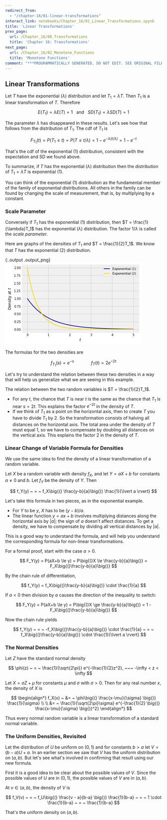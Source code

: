 ```yaml
---
redirect_from:
  - "/chapter-16/01-linear-transformations"
interact_link: notebooks/Chapter_16/01_Linear_Transformations.ipynb
title: 'Linear Transformations'
prev_page:
  url: /Chapter_16/00_Transformations
  title: 'Chapter 16: Transformations'
next_page:
  url: /Chapter_16/02_Monotone_Functions
  title: 'Monotone Functions'
comment: "***PROGRAMMATICALLY GENERATED, DO NOT EDIT. SEE ORIGINAL FILES IN /notebooks***"
---
```


## Linear Transformations

Let $T$ have the exponential $(\lambda)$ distribution and let $T_1 = \lambda T$. Then $T_1$ is a linear transformation of $T$. Therefore

$$
E(T_1) = \lambda E(T) = 1 ~~~ \text{and} ~~~ SD(T_1) = \lambda SD(T) = 1
$$

The parameter $\lambda$ has disappeared in these results. Let's see how that follows from the distribution of $T_1$. The cdf of $T_1$ is 

$$
F_{T_1}(t) = P(T_1 \le t) = P(T \le t/\lambda) = 1 - e^{-\lambda (t/\lambda)}
= 1 - e^{-t}
$$

That's the cdf of the exponential $(1)$ distribution, consistent with the expectation and SD we found above.

To summarize, if $T$ has the exponential $(\lambda)$ distribution then the distribution of $T_1 = \lambda T$ is exponential $(1)$.

You can think of the exponential $(1)$ distribution as the fundamental member of the family of exponential distributions. All others in the family can be found by changing the scale of measurement, that is, by multiplying by a constant. 

### Scale Parameter
Conversely if $T_1$ has the exponential $(1)$ distribution, then $T = \frac{1}{\lambda}T_1$ has the exponential $(\lambda)$ distribution. The factor $1/\lambda$ is called the *scale parameter*. 

Here are graphs of the densities of $T_1$ and $T = \frac{1}{2}T_1$. We know that $T$ has the exponential $(2)$ distribution. 





{:.output .output_png}
![png](../images/Chapter_16/01_Linear_Transformations_2_0.png)



The formulas for the two densities are

$$
f_{T_1} (s) = e^{-s} ~~~~~~~~~~~~~~ f_T(t) = 2e^{-2t}
$$

Let's try to understand the relation between these two densities in a way that will help us generalize what we are seeing in this example. 

The relation between the two random variables is $T = \frac{1}{2}T_1$.

- For any $t$, the chance that $T$ is near $t$ is the same as the chance that $T_1$ is near $s = 2t$. This explains the factor $e^{-2t}$ in the density of $T$.
- If we think of $T_1$ as a point on the horizontal axis, then to create $T$ you have to divide $T_1$ by 2. So the transformation consists of halving all distances on the horizontal axis. The total area under the density of $T$ must equal 1, so we have to compensate by doubling all distances on the vertical axis. This explains the factor 2 in the density of $T$.

### Linear Change of Variable Formula for Densities
We use the same idea to find the density of a linear transformation of a random variable.

Let $X$ be a random variable with density $f_X$, and let $Y = aX + b$ for constants $a \ne 0$ and $b$. Let $f_Y$ be the density of $Y$. Then

$$
f_Y(y) ~ = ~ f_X\big{(} \frac{y-b}{a}\big{)} \frac{1}{\lvert a \rvert} 
$$

Let's take this formula in two pieces, as in the exponential example.
- For $Y$ to be $y$, $X$ has to be $(y-b)/a$.
- The linear function $y = ax+b$ involves multiplying distances along the horizontal axis by $\lvert a \rvert$; the sign of $a$ doesn't affect distances. To get a density, we have to compensate by dividing all vertical distances by $\lvert a \rvert$.

This is a good way to understand the formula, and will help you understand the corresponding formula for non-linear transformations.

For a formal proof, start with the case $a > 0$.

$$
F_Y(y) = P(aX+b \le y) = P\big{(}X \le \frac{y-b}{a}\big{)} = F_X\big{(}\frac{y-b}{a}\big{)}
$$

By the chain rule of differentiation,

$$
f_Y(y) = f_X\big{(}\frac{y-b}{a}\big{)} \cdot \frac{1}{a}
$$

If $a < 0$ then division by $a$ causes the direction of the inequality to switch:

$$
F_Y(y) = P(aX+b \le y) = P\big{(}X \ge \frac{y-b}{a}\big{)} = 1 - F_X\big{(}\frac{y-b}{a}\big{)}
$$

Now the chain rule yields

$$
f_Y(y) ~ = ~ -f_X\big{(}\frac{y-b}{a}\big{)} \cdot \frac{1}{a}
~ = ~ f_X\big{(}\frac{y-b}{a}\big{)} \cdot \frac{1}{\lvert a \rvert}
$$

### The Normal Densities
Let $Z$ have the standard normal density 

$$
\phi(z) ~ = ~ \frac{1}{\sqrt{2\pi}} e^{-\frac{1}{2}z^2}, ~~~ -\infty < z < 
\infty
$$

Let $X = \sigma Z + \mu$ for constants $\mu$ and $\sigma$ with $\sigma > 0$. Then for any real number $x$, the density of $X$ is

$$
\begin{align*}
f_X(x) ~ &= ~ \phi\big{(} \frac{x-\mu}{\sigma} \big{)} \frac{1}{\sigma} \\ \\
&= ~ \frac{1}{\sqrt{2\pi}\sigma} e^{-\frac{1}{2} \big{(} \frac{x-\mu}{\sigma} \big{)}^2} 
\end{align*}
$$

Thus every normal random variable is a linear transformation of a standard normal variable. 

### The Uniform Densities, Revisited
Let the distribution of $U$ be uniform on $(0, 1)$ and for constants $b > a$ let $V = (b-a)U + a$. In an earlier section we saw that $V$ has the uniform distribution on $(a, b)$. But let's see what's involved in confirming that result using our new formula.

First it is a good idea to be clear about the possible values of $V$. Since the possible values of $U$ are in $(0, 1)$, the possible values of $V$ are in $(a, b)$.

At $v \in (a, b)$, the density of $V$ is

$$
f_V(v) ~ = ~ f_U\big{(} \frac{v - a}{b-a} \big{)} \frac{1}{b-a} ~ = ~
1 \cdot \frac{1}{b-a} ~ = ~ \frac{1}{b-a}
$$

That's the uniform density on $(a, b)$.
